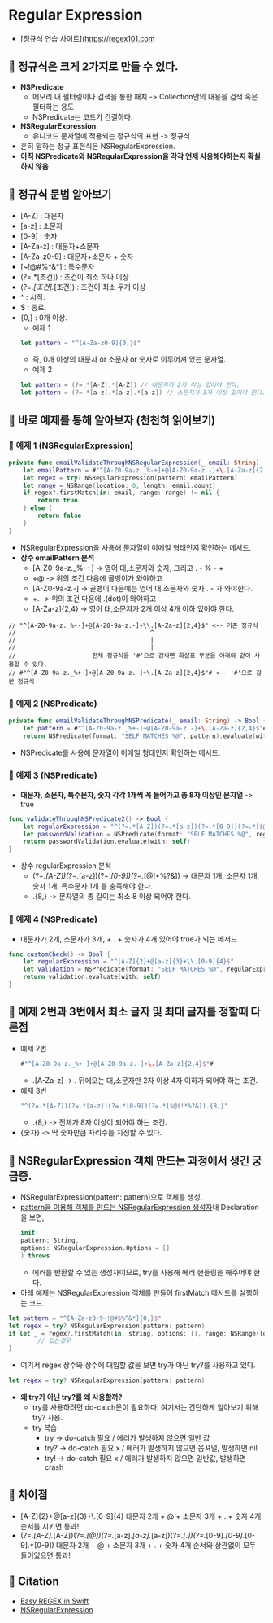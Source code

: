 # Regular Expression
- [정규식 연습 사이트](https://regex101.com

## 🍎 정규식은 크게 2가지로 만들 수 있다.
- **NSPredicate**
    - 메모리 내 필터링이나 검색을 통한 패치 -> Collection안의 내용을 검색 혹은 필터하는 용도
    - NSPredicate는 코드가 간결하다.
- **NSRegularExpression**
    - 유니코드 문자열에 적용되는 정규식의 표현 -> 정규식
- 흔히 말하는 정규 표현식은 NSRegularExpression.
- **아직 NSPredicate와 NSRegularExpression을 각각 언제 사용해야하는지 확실하지 않음**

## 🍎 정규식 문법 알아보기
- [A-Z] : 대문자
- [a-z] : 소문자
- [0-9] : 숫자
- [A-Za-z] : 대문자+소문자
- [A-Za-z0-9] : 대문자+소문자 + 숫자
- [~!@#%^&*] : 특수문자
- (?=.*[조건]) : 조건이 최소 하나 이상
- (?=.*[조건].*[조건]) : 조건이 최소 두개 이상
- ^ : 시작.
- $ : 종료.
- {0,} : 0개 이상.
    - 예제 1
    ```swift
    let pattern = "^[A-Za-z0-9]{0,}$"
    ```
    - 즉, 0개 이상의 대문자 or 소문자 or 숫자로 이루어져 있는 문자열.
    - 예제 2
    ```swift
    let pattern = (?=.*[A-Z].*[A-Z]) // 대문자가 2자 이상 있어야 한다.
    let pattern = (?=.*[a-z].*[a-z].*[a-z]) // 소문자가 3자 이상 있어야 한다.
    ```
## 🍎 바로 예제를 통해 알아보자 (천천히 읽어보기)
### 📖 예제 1 (NSRegularExpression)
```swift
private func emailValidateThroughNSRegularExpression(_ email: String) -> Bool {
    let emailPattern = #"^[A-Z0-9a-z._%-+]+@[A-Z0-9a-z.-]+\.[A-Za-z]{2,4}$"#
    let regex = try? NSRegularExpression(pattern: emailPattern)
    let range = NSRange(location: 0, length: email.count)
    if regex?.firstMatch(in: email, range: range) != nil {
        return true
    } else {
        return false
    }
}
```
- NSRegularExpression을 사용해 문자열이 이메일 형태인지 확인하는 메서드.
- **상수 emailPattern 분석**
    - [A-Z0-9a-z._%-+] -> 영어 대,소문자와 숫자, 그리고 . - % - +
    - +@ -> 위의 조건 다음에 골뱅이가 와야하고
    - [A-Z0-9a-z.-] -> 골뱅이 다음에는 영어 대,소문자와 숫자 . - 가 와야한다.
    - +\. -> 위의 조건 다음에 .(dot)이 와야하고
    - [A-Za-z]{2,4} -> 영어 대,소문자가 2개 이상 4개 이하 있어야 한다.
```
// "^[A-Z0-9a-z._%+-]+@[A-Z0-9a-z.-]+\\.[A-Za-z]{2,4}$" <-- 기존 정규식
//                                     ^
//                                     |
//                                     |
//                     전체 정규식을 '#'으로 감싸면 화살표 부분을 아래와 같이 사용할 수 있다.
// #"^[A-Z0-9a-z._%+-]+@[A-Z0-9a-z.-]+\.[A-Za-z]{2,4}$"# <-- '#'으로 감싼 정규식
```
### 📖 예제 2 (NSPredicate)
```swift
private func emailValidateThroughNSPredicate(_ email: String) -> Bool {
    let pattern = #"^[A-Z0-9a-z._%+-]+@[A-Z0-9a-z.-]+\.[A-Za-z]{2,4}$"#
    return NSPredicate(format: "SELF MATCHES %@", pattern).evaluate(with: email)
```
- NSPredicate를 사용해 문자열이 이메일 형태인지 확인하는 메서드.

### 📖 예제 3 (NSPredicate)
- **대문자, 소문자, 특수문자, 숫자 각각 1개씩 꼭 들어가고 총 8자 이상인 문자열** -> true
```swift
func validateThroughNSPredicate2() -> Bool {
    let regularExpression = "^(?=.*[A-Z])(?=.*[a-z])(?=.*[0-9])(?=.*[$@$!*%?&]).{8,}"
    let passwordValidation = NSPredicate(format: "SELF MATCHES %@", regularExpression)
    return passwordValidation.evaluate(with: self)
}
```
- 상수 regularExpression 분석
    - (?=.*[A-Z])(?=.*[a-z])(?=.*[0-9])(?=.*[$@$!*%?&]) -> 대문자 1개, 소문자 1개, 숫자 1개, 특수문자 1개 를 충족해야 한다.
    - .{8,} -> 문자열의 총 길이는 최소 8 이상 되어야 한다.

### 📖 예제 4 (NSPredicate)
- 대문자가 2개, 소문자가 3개, + . + 숫자가 4개 있어야 true가 되는 메서드
```swift
func customCheck() -> Bool {
    let regularExpression = "^[A-Z]{2}+@[a-z]{3}+\\.[0-9]{4}$"
    let validation = NSPredicate(format: "SELF MATCHES %@", regularExpression)
    return validation.evaluate(with: self)
}
```

## 🍎 예제 2번과 3번에서 최소 글자 및 최대 글자를 정할때 다른점
- 예제 2번
    ```swift
    #"^[A-Z0-9a-z._%+-]+@[A-Z0-9a-z.-]+\.[A-Za-z]{2,4}$"#
    ```
    - \.[A-Za-z] -> . 뒤에오는 대,소문자만 2자 이상 4자 이하가 되어야 하는 조건.
- 예제 3번
    ```swift
    "^(?=.*[A-Z])(?=.*[a-z])(?=.*[0-9])(?=.*[$@$!*%?&]).{8,}"
    ```
    - .{8,} -> 전체가 8자 이상이 되어야 하는 조건.
- {숫자} -> 딱 숫자만큼 자리수를 지정할 수 있다.

## 🍎 NSRegularExpression 객체 만드는 과정에서 생긴 궁금증.
- NSRegularExpression(pattern: pattern)으로 객체를 생성.
- [pattern을 이용해 객체를 만드는 NSRegularExpression 생성자](https://developer.apple.com/documentation/foundation/nsregularexpression/1410900-init)내 Declaration을 보면,
    ```swift
    init(
    pattern: String,
    options: NSRegularExpression.Options = []
    ) throws
    ```
    - 에러를 반환할 수 있는 생성자이므로, try를 사용해 에러 핸들링을 해주어야 한다.
- 아래 예제는 NSRegularExpression 객체를 만들어 firstMatch 메서드를 실행하는 코드.
```swift
let pattern = "^[A-Za-z0-9~!@#$%^&*]{0,}$"
let regex = try? NSRegularExpression(pattern: pattern)
if let _ = regex?.firstMatch(in: string, options: [], range: NSRange(location: 0, length: string.count)) {
        // 있는경우            
}
```
- 여기서 regex 상수와 상수에 대입할 값을 보면 try가 아닌 try?를 사용하고 있다.
```swift
let regex = try? NSRegularExpression(pattern: pattern)
```
- **왜 try가 아닌 try?를 왜 사용할까?**
    - try를 사용하려면 do-catch문이 필요하다. 여기서는 간단하게 알아보기 위해 try? 사용.
    - try 복습
        - try -> do-catch 필요 / 에러가 발생하지 않으면 일반 값
        - try? -> do-catch 필요 x / 에러가 발생하지 않으면 옵셔널, 발생하면 nil
        - try! -> do-catch 필요 x / 에러가 발생하지 않으면 일반값, 발생하면 crash

## 🍎 차이점
- [A-Z]{2}+@[a-z]{3}+\\.[0-9]{4} 대문자 2개 + @ + 소문자 3개 + . + 숫자 4개 순서를 지키면 통과!
- (?=.*[A-Z].*[A-Z])(?=.*[@])(?=.*[a-z].*[a-z].*[a-z])(?=.*[.])(?=.*[0-9].*[0-9].*[0-9].*[0-9]) 대문자 2개 + @ + 소문자 3개 + . + 숫자 4개 순서와 상관없이 모두 들어있으면 통과!

## 🍎 Citation
- [Easy REGEX in Swift](https://www.youtube.com/watch?v=_3-uWtTO_Sc)
- [NSRegularExpression](https://developer.apple.com/documentation/foundation/nsregularexpression/1410900-init)
